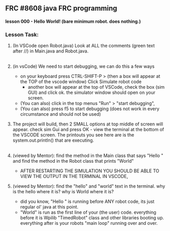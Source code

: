   ## FRC #8608 java FRC programming
  #### lesson 000 - Hello World! (bare minimum robot. does nothing.)
  
  ### Lesson Task:
  
  1. (In VSCode open Robot.java) Look at ALL the comments (green text after //) in Main.java and Robot.java. <br><br>
  
  2. (in vsCode) We need to start debugging, we can do this a few ways
     - on your keyboard press CTRL-SHIFT-P > (then a box will appear at the TOP of the vscode window) Click Simulate robot code
        - another box will appear at the top of VSCode, check the box (sim GUI) and click ok. the simulator window should open on your screen.
     - (You can also) click in the top menus  "Run" > "start debugging", 
     - (You can also) press f5 to start debugging (does not work in every circumstance and should not be used) 
  3. The project will build, then 2 SMALL options at top middle of screen will appear. check sim Gui and press OK
    - view the terminal at the bottom of the VSCODE screen. The printouts you see here are is the system.out.println() that are executing.<br><br>
  
4. (viewed by Mentor): find the method in the Main class that says "Hello " and find the method in the Robot class that prints "World" 
   - AFTER RESTARTING THE SIMULATION YOU SHOULD BE ABLE TO VIEW THE OUTPUT IN THE TERMINAL IN VSCODE, 

5. (viewed by Mentor): find the "hello" and "world" text in the terminal. why is the hello where it is? why is World where it is?
    - did you know, "Hello " is running before ANY robot code, its just regular ol' java at this point. 
    - "World" is run as the first line of your (the user) code. everything before it is Wpilib "TimedRobot" class and other libraries booting up. everything after is your robots "main loop" running over and over. 
